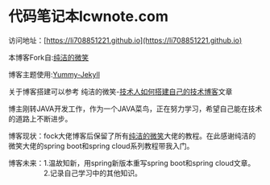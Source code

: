 # 代码笔记本lcwnote.com

访问地址：[https://li708851221.github.io](https://li708851221.github.io)

本博客Fork自:[纯洁的微笑](https://github.com/ityouknow/ityouknow.github.io)

博客主题使用:[Yummy-Jekyll](https://github.com/DONGChuan/Yummy-Jekyll)

关于博客搭建可以参考 纯洁的微笑-[技术人如何搭建自己的技术博客](http://www.ityouknow.com/other/2018/09/16/create-blog.html)文章

博主刚转JAVA开发工作，作为一个JAVA菜鸟，正在努力学习，希望自己能在技术的道路上不断进步。

博客现状：fock大佬博客后保留了所有[纯洁的微笑](http://www.ityouknow.com)大佬的教程。在此感谢纯洁的微笑大佬的spring boot和spring cloud系列教程带我入门。

博客未来：1.温故知新，用spring新版本重写spring boot和spring cloud文章。  
          &emsp;&emsp;&emsp;&emsp;&emsp;2.记录自己学习中的其他知识。
